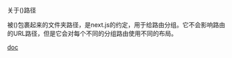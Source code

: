 关于()路径

被()包裹起来的文件夹路径，是next.js的约定，用于给路由分组。它不会影响路由的URL路径，但是它会对每个不同的分组路由使用不同的布局。

[doc](https://nextjs.org/docs/app/building-your-application/routing/route-groups)